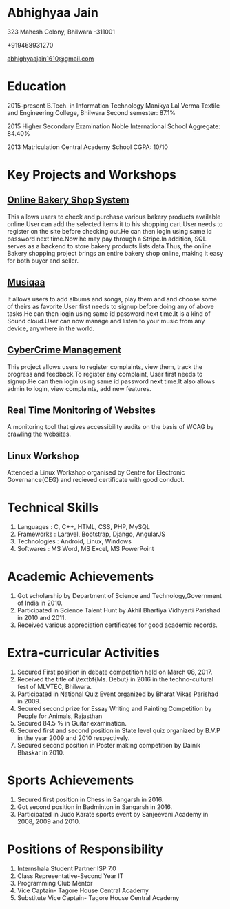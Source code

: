 # Abhighyaa Jain
 
 323 Mahesh Colony, Bhilwara -311001
 
 +919468931270 
 
 abhighyaajain1610@gmail.com
 
# Education
 
2015-present          B.Tech. in Information Technology      Manikya Lal Verma Textile and Engineering College, Bhilwara       Second semester: 87.1%
 
2015             Higher Secondary Examination           Noble International School                                         Aggregate: 84.40%
 
2013             Matriculation                          Central Academy School                                             CGPA: 10/10
 
# Key Projects and Workshops
## [Online Bakery Shop System](https://abhighyaa.github.io/Online-bakery-store/)
   This allows users to check and purchase various bakery products available online.User can add the selected items it to his shopping cart.User needs to register on the site before checking out.He can then login using same id password next time.Now he may pay through a Stripe.In addition, SQL serves as a backend to store bakery products lists data.Thus, the online Bakery shopping project brings an entire bakery shop online, making it easy for both buyer and seller.
    
## [Musiqaa](https://abhighyaa.github.io/Musiqaa/)
   It allows users to add albums and songs, play them and and choose some of theirs as favorite.User first needs to signup before doing any of above tasks.He can then login using same id password next time.It is a kind of Sound cloud.User can now manage and listen to your music from any device, anywhere in the world.
    
## [CyberCrime Management](https://abhighyaa.github.io/cybercrime-department/)
   This project allows users to register complaints, view them, track the progress and feedback.To register any complaint, User first needs to signup.He can then login using same id password next time.It also allows admin to login, view complaints, add new features.
   
## Real Time Monitoring of Websites
   A monitoring tool that gives accessibility audits on the basis of WCAG by crawling the websites. 
    
## Linux Workshop
   Attended a Linux Workshop organised by Centre for Electronic Governance(CEG)
   and recieved certificate with good conduct.
    
# Technical Skills
   1. Languages     :   C, C++, HTML, CSS, PHP, MySQL
   2. Frameworks    :   Laravel, Bootstrap, Django, AngularJS
   3. Technologies  :   Android, Linux, Windows
   4. Softwares     :    MS Word, MS Excel, MS PowerPoint
    
# Academic Achievements
   1. Got scholarship by  Department of Science and Technology,Government of India in 2010.
   2. Participated in Science Talent Hunt by Akhil Bhartiya Vidhyarti Parishad in 2010­ and 2011.
   3. Received various appreciation certificates for good academic records.
   
# Extra-curricular Activities
   1. Secured First position in debate competition held on March 08, 2017. 
   2. Received the title of \textbf{Ms. Debut} in 2016 in the techno-cultural fest of MLVTEC, Bhilwara.
   3. Participated in National Quiz Event organized by Bharat Vikas Parishad in 2009.
   4. Secured second prize for Essay Writing and Painting Competition by People for Animals, Rajasthan
   5. Secured 84.5 % in Guitar examination.
   6. Secured first and second position in State level quiz organized by B.V.P in the year 2009 and 2010 respectively.
   7. Secured second position in Poster making competition by Dainik Bhaskar in 2010.
    
# Sports Achievements
   1. Secured first position in Chess in Sangarsh in 2016.
   2. Got second position in Badminton in Sangarsh in 2016.
   3. Participated in Judo Karate sports event by Sanjeevani Academy in 2008, 2009 and 2010.
  
# Positions of Responsibility
   1. Internshala Student Partner ISP 7.0
   2. Class Representative-Second Year IT
   3. Programming Club Mentor
   4. Vice Captain- Tagore House  Central Academy
   5. Substitute Vice Captain- Tagore House Central Academy
   
